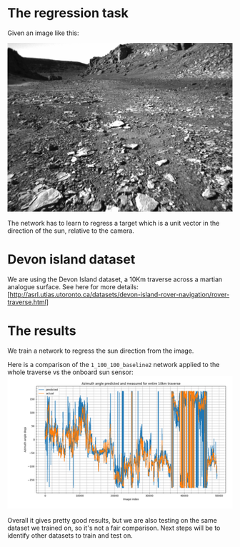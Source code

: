 # The regression task

Given an image like this:

![example input image](example_image.png)

The network has to learn to regress a target which is a unit vector in the direction of the sun, relative to the camera.

# Devon island dataset
We are using the Devon Island dataset, a 10Km traverse across a martian analogue surface. See here for more details: [http://asrl.utias.utoronto.ca/datasets/devon-island-rover-navigation/rover-traverse.html]


# The results
We train a network to regress the sun direction from the image. 

Here is a comparison of the `1_100_100_baseline2` network applied to the whole traverse vs the onboard sun sensor:
![results](results.png)

Overall it gives pretty good results, but we are also testing on the same dataset we trained on, so it's not a fair comparison. Next steps will be to identify other datasets to train and test on.
